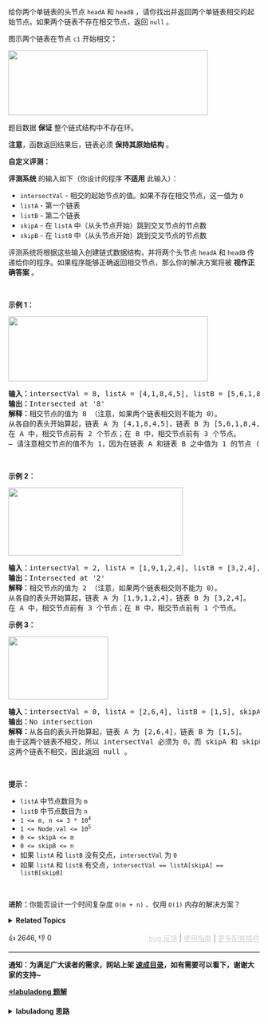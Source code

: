 <p>给你两个单链表的头节点&nbsp;<code>headA</code> 和 <code>headB</code> ，请你找出并返回两个单链表相交的起始节点。如果两个链表不存在相交节点，返回 <code>null</code> 。</p>

<p>图示两个链表在节点 <code>c1</code> 开始相交<strong>：</strong></p>

<p><a href="https://assets.leetcode-cn.com/aliyun-lc-upload/uploads/2018/12/14/160_statement.png" target="_blank"><img alt="" src="https://assets.leetcode-cn.com/aliyun-lc-upload/uploads/2018/12/14/160_statement.png" style="height:130px; width:400px" /></a></p>

<p>题目数据 <strong>保证</strong> 整个链式结构中不存在环。</p>

<p><strong>注意</strong>，函数返回结果后，链表必须 <strong>保持其原始结构</strong> 。</p>

<p><strong>自定义评测：</strong></p>

<p><strong>评测系统</strong> 的输入如下（你设计的程序 <strong>不适用</strong> 此输入）：</p>

<ul> 
 <li><code>intersectVal</code> - 相交的起始节点的值。如果不存在相交节点，这一值为 <code>0</code></li> 
 <li><code>listA</code> - 第一个链表</li> 
 <li><code>listB</code> - 第二个链表</li> 
 <li><code>skipA</code> - 在 <code>listA</code> 中（从头节点开始）跳到交叉节点的节点数</li> 
 <li><code>skipB</code> - 在 <code>listB</code> 中（从头节点开始）跳到交叉节点的节点数</li> 
</ul>

<p>评测系统将根据这些输入创建链式数据结构，并将两个头节点 <code>headA</code> 和 <code>headB</code> 传递给你的程序。如果程序能够正确返回相交节点，那么你的解决方案将被 <strong>视作正确答案</strong> 。</p>

<p>&nbsp;</p>

<p><strong>示例 1：</strong></p>

<p><a href="https://assets.leetcode.com/uploads/2018/12/13/160_example_1.png" target="_blank"><img alt="" src="https://assets.leetcode.com/uploads/2021/03/05/160_example_1_1.png" style="height:130px; width:400px" /></a></p>

<pre>
<strong>输入：</strong>intersectVal = 8, listA = [4,1,8,4,5], listB = [5,6,1,8,4,5], skipA = 2, skipB = 3
<strong>输出：</strong>Intersected at '8'
<strong>解释：</strong>相交节点的值为 8 （注意，如果两个链表相交则不能为 0）。
从各自的表头开始算起，链表 A 为 [4,1,8,4,5]，链表 B 为 [5,6,1,8,4,5]。
在 A 中，相交节点前有 2 个节点；在 B 中，相交节点前有 3 个节点。
— 请注意相交节点的值不为 1，因为在链表 A 和链表 B 之中值为 1 的节点 (A 中第二个节点和 B 中第三个节点) 是不同的节点。换句话说，它们在内存中指向两个不同的位置，而链表 A 和链表 B 中值为 8 的节点 (A 中<font size="1">第三个</font>节点，B 中第四个节点) 在内存中指向相同的位置。
</pre>

<p>&nbsp;</p>

<p><strong>示例&nbsp;2：</strong></p>

<p><a href="https://assets.leetcode.com/uploads/2018/12/13/160_example_2.png" target="_blank"><img alt="" src="https://assets.leetcode.com/uploads/2021/03/05/160_example_2.png" style="height:136px; width:350px" /></a></p>

<pre>
<strong>输入：</strong>intersectVal&nbsp;= 2, listA = [1,9,1,2,4], listB = [3,2,4], skipA = 3, skipB = 1
<strong>输出：</strong>Intersected at '2'
<strong>解释：</strong>相交节点的值为 2 （注意，如果两个链表相交则不能为 0）。
从各自的表头开始算起，链表 A 为 [1,9,1,2,4]，链表 B 为 [3,2,4]。
在 A 中，相交节点前有 3 个节点；在 B 中，相交节点前有 1 个节点。
</pre>

<p><strong>示例&nbsp;3：</strong></p>

<p><a href="https://assets.leetcode.com/uploads/2018/12/13/160_example_3.png" target="_blank"><img alt="" src="https://assets.leetcode-cn.com/aliyun-lc-upload/uploads/2018/12/14/160_example_3.png" style="height:126px; width:200px" /></a></p>

<pre>
<strong>输入：</strong>intersectVal = 0, listA = [2,6,4], listB = [1,5], skipA = 3, skipB = 2
<strong>输出：</strong>No intersection
<strong>解释：</strong>从各自的表头开始算起，链表 A 为 [2,6,4]，链表 B 为 [1,5]。
由于这两个链表不相交，所以 intersectVal 必须为 0，而 skipA 和 skipB 可以是任意值。
这两个链表不相交，因此返回 null 。
</pre>

<p>&nbsp;</p>

<p><strong>提示：</strong></p>

<ul> 
 <li><code>listA</code> 中节点数目为 <code>m</code></li> 
 <li><code>listB</code> 中节点数目为 <code>n</code></li> 
 <li><code>1 &lt;= m, n &lt;= 3 * 10<sup>4</sup></code></li> 
 <li><code>1 &lt;= Node.val &lt;= 10<sup>5</sup></code></li> 
 <li><code>0 &lt;= skipA &lt;= m</code></li> 
 <li><code>0 &lt;= skipB &lt;= n</code></li> 
 <li>如果 <code>listA</code> 和 <code>listB</code> 没有交点，<code>intersectVal</code> 为 <code>0</code></li> 
 <li>如果 <code>listA</code> 和 <code>listB</code> 有交点，<code>intersectVal == listA[skipA] == listB[skipB]</code></li> 
</ul>

<p>&nbsp;</p>

<p><strong>进阶：</strong>你能否设计一个时间复杂度 <code>O(m + n)</code> 、仅用 <code>O(1)</code> 内存的解决方案？</p>

<details><summary><strong>Related Topics</strong></summary>哈希表 | 链表 | 双指针</details><br>

<div>👍 2646, 👎 0<span style='float: right;'><span style='color: gray;'><a href='https://github.com/labuladong/fucking-algorithm/issues' target='_blank' style='color: lightgray;text-decoration: underline;'>bug 反馈</a> | <a href='https://labuladong.online/algo/fname.html?fname=jb插件简介' target='_blank' style='color: lightgray;text-decoration: underline;'>使用指南</a> | <a href='https://labuladong.online/algo/' target='_blank' style='color: lightgray;text-decoration: underline;'>更多配套插件</a></span></span></div>

<div id="labuladong"><hr>

**通知：为满足广大读者的需求，网站上架 [速成目录](https://labuladong.online/algo/intro/quick-learning-plan/)，如有需要可以看下，谢谢大家的支持~**



<p><strong><a href="https://labuladong.online/algo/essential-technique/linked-list-skills-summary/" target="_blank">⭐️labuladong 题解</a></strong></p>
<details><summary><strong>labuladong 思路</strong></summary>


<div id="labuladong_solution_zh">

## 基本思路

这题难点在于，由于两条链表的长度可能不同，两条链表之间的节点无法对应：

![](https://labuladong.online/algo/images/linked-list-two-pointer/5.jpeg)

如果用两个指针 `p1` 和 `p2` 分别在两条链表上前进，并不能**同时**走到公共节点，也就无法得到相交节点 `c1`。

**解决这个问题的关键是，通过某些方式，让 `p1` 和 `p2` 能够同时到达相交节点 `c1`**。

如果用两个指针 `p1` 和 `p2` 分别在两条链表上前进，我们可以让 `p1` 遍历完链表 `A` 之后开始遍历链表 `B`，让 `p2` 遍历完链表 `B` 之后开始遍历链表 `A`，这样相当于「逻辑上」两条链表接在了一起。

如果这样进行拼接，就可以让 `p1` 和 `p2` 同时进入公共部分，也就是同时到达相交节点 `c1`：

![](https://labuladong.online/algo/images/linked-list-two-pointer/6.jpeg)

另一种思路，先计算两条链表的长度，然后让 `p1` 和 `p2` 距离链表尾部的距离相同，然后齐头并进，

**详细题解**：
  - [双指针技巧秒杀七道链表题目](https://labuladong.online/algo/essential-technique/linked-list-skills-summary/)

</div>





<div id="solution">

## 解法代码



<div class="tab-panel"><div class="tab-nav">
<button data-tab-item="cpp" class="tab-nav-button btn " data-tab-group="default" onclick="switchTab(this)">cpp🤖</button>

<button data-tab-item="python" class="tab-nav-button btn " data-tab-group="default" onclick="switchTab(this)">python🤖</button>

<button data-tab-item="java" class="tab-nav-button btn active" data-tab-group="default" onclick="switchTab(this)">java🟢</button>

<button data-tab-item="go" class="tab-nav-button btn " data-tab-group="default" onclick="switchTab(this)">go🤖</button>

<button data-tab-item="javascript" class="tab-nav-button btn " data-tab-group="default" onclick="switchTab(this)">javascript🤖</button>
</div><div class="tab-content">
<div data-tab-item="cpp" class="tab-item " data-tab-group="default"><div class="highlight">

```cpp
// 注意：cpp 代码由 chatGPT🤖 根据我的 java 代码翻译。
// 本代码的正确性已通过力扣验证，如有疑问，可以对照 java 代码查看。

class Solution {
public:
    ListNode* getIntersectionNode(ListNode* headA, ListNode* headB) {
        // p1 指向 A 链表头结点，p2 指向 B 链表头结点
        ListNode* p1 = headA;
        ListNode* p2 = headB;
        while (p1 != p2) {
            // p1 走一步，如果走到 A 链表末尾，转到 B 链表
            p1 = (p1 == nullptr) ? headB : p1->next;
            // p2 走一步，如果走到 B 链表末尾，转到 A 链表
            p2 = (p2 == nullptr) ? headA : p2->next;
        }
        return p1;
    }
};
```

</div></div>

<div data-tab-item="python" class="tab-item " data-tab-group="default"><div class="highlight">

```python
# 注意：python 代码由 chatGPT🤖 根据我的 java 代码翻译。
# 本代码的正确性已通过力扣验证，如有疑问，可以对照 java 代码查看。

class Solution:
    def getIntersectionNode(self, headA: ListNode, headB: ListNode) -> ListNode:
        # p1 指向 A 链表头结点，p2 指向 B 链表头结点
        p1, p2 = headA, headB
        while p1 != p2:
            # p1 走一步，如果走到 A 链表末尾，转到 B 链表
            p1 = headB if p1 is None else p1.next
            # p2 走一步，如果走到 B 链表末尾，转到 A 链表
            p2 = headA if p2 is None else p2.next
        return p1
```

</div></div>

<div data-tab-item="java" class="tab-item active" data-tab-group="default"><div class="highlight">

```java
public class Solution {
    public ListNode getIntersectionNode(ListNode headA, ListNode headB) {
        // p1 指向 A 链表头结点，p2 指向 B 链表头结点
        ListNode p1 = headA, p2 = headB;
        while (p1 != p2) {
            // p1 走一步，如果走到 A 链表末尾，转到 B 链表
            if (p1 == null) p1 = headB;
            else            p1 = p1.next;
            // p2 走一步，如果走到 B 链表末尾，转到 A 链表
            if (p2 == null) p2 = headA;
            else            p2 = p2.next;
        }
        return p1;
    }
}
```

</div></div>

<div data-tab-item="go" class="tab-item " data-tab-group="default"><div class="highlight">

```go
// 注意：go 代码由 chatGPT🤖 根据我的 java 代码翻译。
// 本代码的正确性已通过力扣验证，如有疑问，可以对照 java 代码查看。

func getIntersectionNode(headA, headB *ListNode) *ListNode {
    // p1 指向 A 链表头结点，p2 指向 B 链表头结点
    p1, p2 := headA, headB
    for p1 != p2 {
        // p1 走一步，如果走到 A 链表末尾，转到 B 链表
        if p1 == nil {
            p1 = headB
        } else {
            p1 = p1.Next
        }
        // p2 走一步，如果走到 B 链表末尾，转到 A 链表
        if p2 == nil {
            p2 = headA
        } else {
            p2 = p2.Next
        }
    }
    return p1
}
```

</div></div>

<div data-tab-item="javascript" class="tab-item " data-tab-group="default"><div class="highlight">

```javascript
// 注意：javascript 代码由 chatGPT🤖 根据我的 java 代码翻译。
// 本代码的正确性已通过力扣验证，如有疑问，可以对照 java 代码查看。

var getIntersectionNode = function(headA, headB) {
    // p1 指向 A 链表头结点，p2 指向 B 链表头结点
    let p1 = headA, p2 = headB;
    while (p1 !== p2) {
        // p1 走一步，如果走到 A 链表末尾，转到 B 链表
        if (p1 === null) p1 = headB;
        else p1 = p1.next;
        // p2 走一步，如果走到 B 链表末尾，转到 A 链表
        if (p2 === null) p2 = headA;
        else p2 = p2.next;
    }
    return p1;
};
```

</div></div>
</div></div>

<hr /><details open hint-container details><summary style="font-size: medium"><strong>🎃🎃 算法可视化 🎃🎃</strong></summary><div id="data_intersection-of-two-linked-lists"  category="leetcode" ></div><div class="resizable aspect-ratio-container" style="height: 100%;">
<div id="iframe_intersection-of-two-linked-lists"></div></div>
</details><hr /><br />

</div>
</details>
</div>

